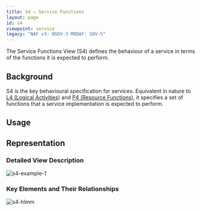 ```yaml
---
title: S4 – Service Functions
layout: page
id: s4
viewpoint: service
legacy: "NAF v3: NSOV-3 MODAF: SOV-5"
---
```




The Service Functions View (S4) defines the behaviour of a service in
terms of the functions it is expected to perform.

## Background

S4 is the key behavioural specification for services. Equivalent in
nature to [L4 (Logical Activities)](l4.html) and [P4 (Resource
Functions)](p4.html), it specifies a set of functions that a service
implementation is expected to perform.

## Usage

## Representation

### Detailed View Description

![s4-example-1](http://nafdocs.org/wp-content/uploads/2013/06/s4-example-1.png)

### Key Elements and Their Relationships

![s4-hlmm](http://nafdocs.org/wp-content/uploads/2013/06/s4-hlmm.png)


